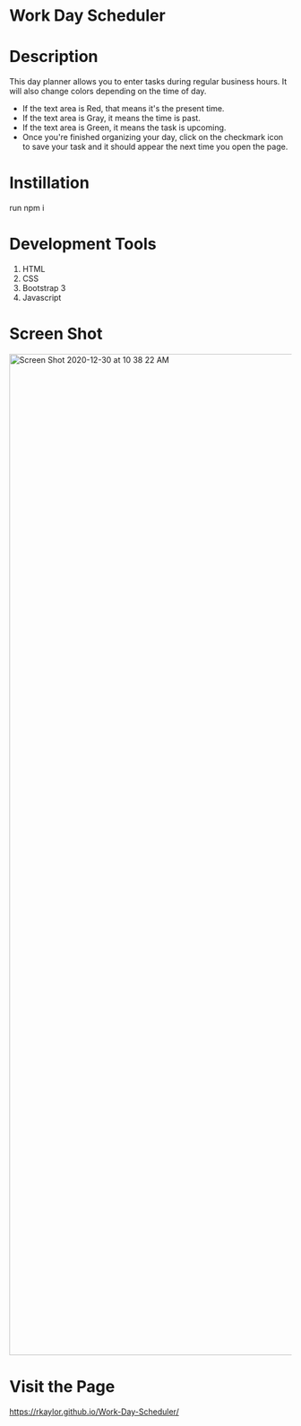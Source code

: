 # Work Day Scheduler

# Description
This day planner allows you to enter tasks during regular business hours. It will also change colors depending on the time of day.

- If the text area is Red, that means it's the present time.
- If the text area is Gray, it means the time is past.
- If the text area is Green, it means the task is upcoming.
- Once you're finished organizing your day, click on the checkmark icon to save your task and it should appear the next time you open the page.

# Instillation 
run npm i

# Development Tools
1. HTML
2. CSS 
3. Bootstrap 3 
4. Javascript 

# Screen Shot
<img width="1784" alt="Screen Shot 2020-12-30 at 10 38 22 AM" src="https://user-images.githubusercontent.com/66392934/103364289-5f04ed00-4a8b-11eb-83c8-32e2548587d6.png">

# Visit the Page 
https://rkaylor.github.io/Work-Day-Scheduler/
